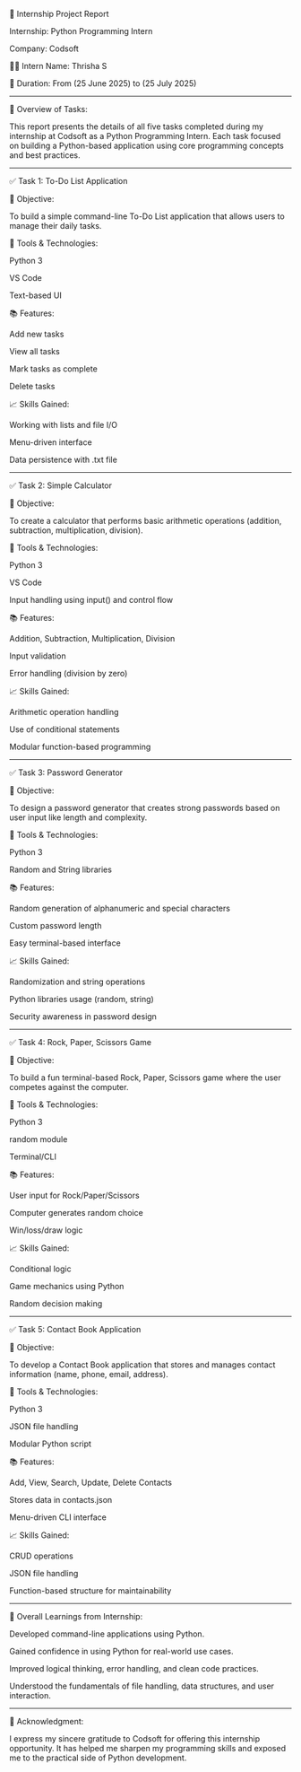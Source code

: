 📝 Internship Project Report

 Internship: Python Programming Intern

Company: Codsoft

👩‍🎓 Intern Name: Thrisha S

📅 Duration: From (25 June 2025) to (25 July 2025)


---

🔢 Overview of Tasks:

This report presents the details of all five tasks completed during my internship at Codsoft as a Python Programming Intern. Each task focused on building a Python-based application using core programming concepts and best practices.


---

✅ Task 1: To-Do List Application

📌 Objective:

To build a simple command-line To-Do List application that allows users to manage their daily tasks.

🔧 Tools & Technologies:

Python 3

VS Code

Text-based UI


📚 Features:

Add new tasks

View all tasks

Mark tasks as complete

Delete tasks


📈 Skills Gained:

Working with lists and file I/O

Menu-driven interface

Data persistence with .txt file



---

✅ Task 2: Simple Calculator

📌 Objective:

To create a calculator that performs basic arithmetic operations (addition, subtraction, multiplication, division).

🔧 Tools & Technologies:

Python 3

VS Code

Input handling using input() and control flow


📚 Features:

Addition, Subtraction, Multiplication, Division

Input validation

Error handling (division by zero)


📈 Skills Gained:

Arithmetic operation handling

Use of conditional statements

Modular function-based programming



---

✅ Task 3: Password Generator

📌 Objective:

To design a password generator that creates strong passwords based on user input like length and complexity.

🔧 Tools & Technologies:

Python 3

Random and String libraries


📚 Features:

Random generation of alphanumeric and special characters

Custom password length

Easy terminal-based interface


📈 Skills Gained:

Randomization and string operations

Python libraries usage (random, string)

Security awareness in password design



---

✅ Task 4: Rock, Paper, Scissors Game

📌 Objective:

To build a fun terminal-based Rock, Paper, Scissors game where the user competes against the computer.

🔧 Tools & Technologies:

Python 3

random module

Terminal/CLI


📚 Features:

User input for Rock/Paper/Scissors

Computer generates random choice

Win/loss/draw logic


📈 Skills Gained:

Conditional logic

Game mechanics using Python

Random decision making



---

✅ Task 5: Contact Book Application

📌 Objective:

To develop a Contact Book application that stores and manages contact information (name, phone, email, address).

🔧 Tools & Technologies:

Python 3

JSON file handling

Modular Python script


📚 Features:

Add, View, Search, Update, Delete Contacts

Stores data in contacts.json

Menu-driven CLI interface


📈 Skills Gained:

CRUD operations

JSON file handling

Function-based structure for maintainability



---

🧠 Overall Learnings from Internship:

Developed command-line applications using Python.

Gained confidence in using Python for real-world use cases.

Improved logical thinking, error handling, and clean code practices.

Understood the fundamentals of file handling, data structures, and user interaction.



---

🙏 Acknowledgment:

I express my sincere gratitude to Codsoft for offering this internship opportunity. It has helped me sharpen my programming skills and exposed me to the practical side of Python development.
